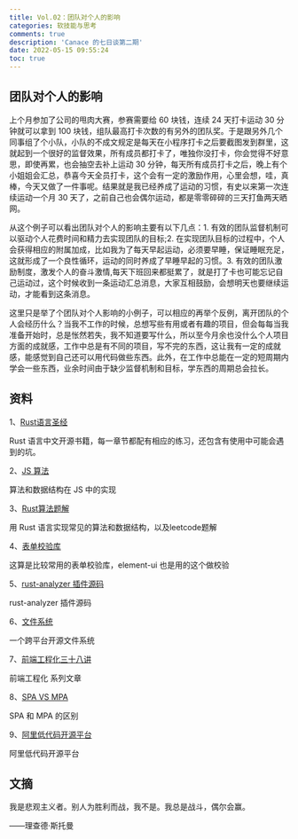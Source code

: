 ```yaml
---
title: Vol.02：团队对个人的影响
categories: 软技能与思考
comments: true
description: 'Canace 的七日谈第二期'
date: 2022-05-15 09:55:24
toc: true
---
```

## 团队对个人的影响

上个月参加了公司的甩肉大赛，参赛需要给 60 块钱，连续 24 天打卡运动 30 分钟就可以拿到 100 块钱，组队最高打卡次数的有另外的团队奖。于是跟另外几个同事组了个小队，小队的不成文规定是每天在小程序打卡之后要截图发到群里，这就起到一个很好的监督效果，所有成员都打卡了，唯独你没打卡，你会觉得不好意思，即使再累，也会抽空去补上运动 30 分钟，每天所有成员打卡之后，晚上有个小姐姐会汇总，恭喜今天全员打卡，这个会有一定的激励作用，心里会想，哇，真棒，今天又做了一件事呢。结果就是我已经养成了运动的习惯，有史以来第一次连续运动一个月 30 天了，之前自己也会偶尔运动，都是零零碎碎的三天打鱼两天晒网。

从这个例子可以看出团队对个人的影响主要有以下几点：1. 有效的团队监督机制可以驱动个人花费时间和精力去实现团队的目标;2. 在实现团队目标的过程中，个人会获得相应的附属加成，比如我为了每天早起运动，必须要早睡，保证睡眠充足，这就形成了一个良性循环，运动的同时养成了早睡早起的习惯。3. 有效的团队激励制度，激发个人的奋斗激情,每天下班回来都挺累了，就是打了卡也可能忘记自己运动过，这个时候收到一条运动汇总消息，大家互相鼓励，会想明天也要继续运动，才能看到这条消息。

这里只是举了个团队对个人影响的小例子，可以相应的再举个反例，离开团队的个人会经历什么？当我不工作的时候，总想写些有用或者有趣的项目，但会每每当我准备开始时，总是怅然若失，我不知道要写什么，所以至今月余也没什么个人项目方面的成就感，工作中总是有不同的项目，写不完的东西，这让我有一定的成就感，能感觉到自己还可以用代码做些东西。此外，在工作中总能在一定的短周期内学会一些东西，业余时间由于缺少监督机制和目标，学东西的周期总会拉长。

## 资料

1、[Rust语言圣经](https://github.com/sunface/rust-course)

Rust 语言中文开源书籍，每一章节都配有相应的练习，还包含有使用中可能会遇到的坑。

2、[JS 算法](https://github.com/trekhleb/javascript-algorithms)

算法和数据结构在 JS 中的实现

3、[Rust算法题解](https://github.com/rustlang-cn/rust-algos)

用 Rust 语言实现常见的算法和数据结构，以及leetcode题解

4、[表单校验库](https://github.com/yiminghe/async-validator)

这算是比较常用的表单校验库，element-ui 也是用的这个做校验

5、[rust-analyzer 插件源码](https://github.com/rust-lang/rust-analyzer)

rust-analyzer 插件源码

6、[文件系统](https://github.com/spacedriveapp/spacedrive)

一个跨平台开源文件系统

7、[前端工程化三十八讲](https://q.shanyue.tech/engineering/)

前端工程化 系列文章

8、[SPA VS MPA](https://lvivity.com/single-page-app-vs-multi-page-app)

SPA 和 MPA 的区别

9、[阿里低代码开源平台](https://github.com/alibaba/lowcode-engine)

阿里低代码开源平台

## 文摘

我是悲观主义者。别人为胜利而战，我不是。我总是战斗，偶尔会赢。

——理查德·斯托曼